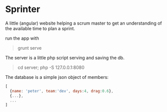 Sprinter
=========

A little (angular) website helping a scrum master to get an
understanding of the available time to plan a sprint.

run the app with
>  grunt serve


The server is a little php script serving and saving the db.
>  cd server; php -S 127.0.0.1:8080

The database is a simple json object of members:
```javascript
[
  {name: 'peter', team:'dev', days:4, drag:0.6},
  {...},
  ...
]
```
